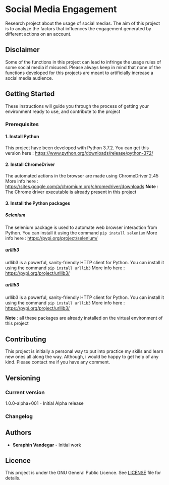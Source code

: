 # Social Media Engagement
Research project about the usage of social medias. The aim of this project is to analyze the factors that influences the engagement generated by different actions on an account. 

## Disclaimer
Some of the functions in this project can lead to infringe the usage rules of some social media if misused.
Please always keep in mind that none of the functions developed for this projects are meant to artificially increase a social media audience. 

## Getting Started
These instructions will guide you through the process of getting your environment ready to use, and contribute to the project

### Prerequisites
#### 1. Install Python
This project have been developed with Python 3.7.2. 
You can get this version here : https://www.python.org/downloads/release/python-372/

#### 2. Install ChromeDriver
The automated actions in the browser are made using ChromeDriver 2.45
More info here : https://sites.google.com/a/chromium.org/chromedriver/downloads
**Note** : The Chrome driver executable is already present in this project

#### 3. Install the Python packages
##### Selenium
The selenium package is used to automate web browser interaction from Python. 
You can install it using the command `pip install selenium`
More info here : https://pypi.org/project/selenium/
##### urllib3
urllib3 is a powerful, sanity-friendly HTTP client for Python.
You can install it using the command `pip install urllib3`
More info here : https://pypi.org/project/urllib3/
##### urllib3
urllib3 is a powerful, sanity-friendly HTTP client for Python.
You can install it using the command `pip install urllib3`
More info here : https://pypi.org/project/urllib3/

**Note** : all these packages are already installed on the virtual environment of this project

## Contributing 
This project is initially a personal way to put into practice my skills and learn new ones all along the way. 
Although, i would be happy to get help of any kind. Please contact me if you have any comment. 

## Versioning 
### Current version
1.0.0-alpha+001 - Initial Alpha release

### Changelog

## Authors
* **Seraphin Vandegar** - Initial work

## Licence
This project is under the GNU General Public Licence. See [LICENSE](LICENSE) file for details.
